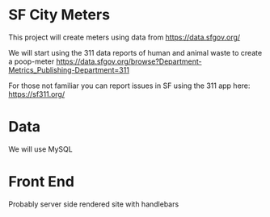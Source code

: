 # SF City Meters

This project will create meters using data from 
https://data.sfgov.org/

We will start using the 311 data reports of human and animal waste to create a poop-meter
https://data.sfgov.org/browse?Department-Metrics_Publishing-Department=311


For those not familiar you can report issues in SF using the 311 app here:
https://sf311.org/


# Data

We will use MySQL


# Front End
Probably server side rendered site with handlebars
